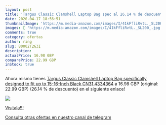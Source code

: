 ```yaml
---
layout: post
title: 'Targus Classic Clamshell Laptop Bag spec al 26.14 % de descuento'
date: 2020-04-17 18:56:51
thumbnailImage: 'https://m.media-amazon.com/images/I/41kFfliRvtL._SL200_.jpg'
images: [ 'https://m.media-amazon.com/images/I/41kFfliRvtL._SL200_.jpg' ]
comments: true
category: ofertas
author: ring
slug: B0002T2G3I
description:
actualPrice: 16.98 GBP
comparePrice: 22.99 GBP
inStock: true
---
```


Ahora mismo tienes [Targus Classic Clamshell Laptop Bag specifically designed to fit up to 15-16-Inch  Black  CN31   4334364](https://www.amazon.com/dp/B0002T2G3I/?tag=redken08-20) a 16.98 GBP (original: 22.99 GBP) (26.14 %  de descuento) en el siguiente enlace!

[![](https://m.media-amazon.com/images/I/41kFfliRvtL._SL200_.jpg)](https://www.amazon.com/dp/B0002T2G3I/?tag=redken08-20)

[Visítala!!!](https://www.amazon.com/dp/B0002T2G3I/?tag=redken08-20)

[Consulta otras ofertas en nuestro canal de telegram](https://t.me/s/ofertas25)
